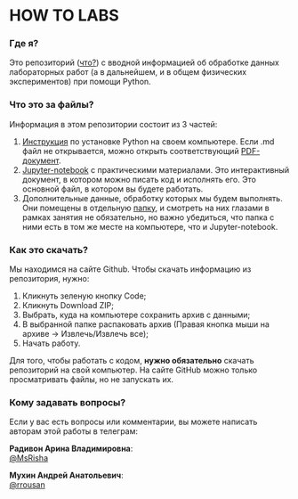 # HOW TO LABS
### **Где я?**
Это репозиторий ([что?](https://blog.skillfactory.ru/glossary/repozitorij/)) с вводной информацией об обработке данных лабораторных работ (а в дальнейшем, и в общем физических экспериментов) при помощи Python.

### **Что это за файлы?**

Информация в этом репозитории состоит из 3 частей:
1. [Инструкция](./how_to_install.md) по установке Python на своем компьютере. Если .md файл не открывается, можно открыть соответствующий [PDF-документ](./how_to_install.pdf).
2. [Jupyter-notebook](./labs_in_python.ipynb) с практическими материалами. Это интерактивный документ, в котором можно писать код и исполнять его. Это основной файл, в котором вы будете работать.
3. Дополнительные данные, обработку которых мы будем выполнять. Они помещены в отдельную [папку](./data/), и смотреть на них глазами в рамках занятия не обязательно, но важно убедиться, что папка с ними есть в том же месте на компьютере, что и Jupyter-notebook.

### **Как это скачать?**

Мы находимся на сайте Github. Чтобы скачать информацию из репозитория, нужно:
1. Кликнуть зеленую кнопку Code;
2. Кликнуть Download ZIP;
3. Выбрать, куда на компьютере сохранить архив с данными;
4. В выбранной папке распаковать архив (Правая кнопка мыши на архиве -> Извлечь/Извлечь все);
5. Начать работу.

Для того, чтобы работать с кодом, **нужно обязательно** скачать репозиторий на свой компьютер. На сайте GitHub можно только просматривать файлы, но не запускать их.

### **Кому задавать вопросы?**
Если у вас есть вопросы или комментарии, вы можете написать авторам этой работы в телеграм:

**Радивон Арина Владимировна**:\
[@MsRisha](https://t.me/Ms_Risha)

**Мухин Андрей Анатольевич**:\
[@rrousan](https://t.me/rrousan)